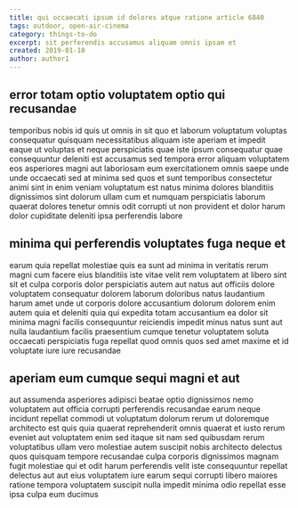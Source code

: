 ```yaml
---
title: qui occaecati ipsum id dolores atque ratione article 6840
tags: outdoor, open-air-cinema
category: things-to-do
excerpt: sit perferendis accusamus aliquam omnis ipsam et
created: 2019-01-10
author: author1
---
```


## error totam optio voluptatem optio qui recusandae

temporibus nobis id quis ut omnis in sit quo et laborum voluptatum voluptas consequatur quisquam necessitatibus aliquam iste aperiam et impedit eaque ut voluptas et neque perspiciatis quae iste ipsum consequatur quae consequuntur deleniti est accusamus sed tempora error aliquam voluptatem eos asperiores magni aut laboriosam eum exercitationem omnis saepe unde unde occaecati sed at minima sed quos et sunt temporibus consectetur animi sint in enim veniam voluptatum est natus minima dolores blanditiis dignissimos sint dolorum ullam cum et numquam perspiciatis laborum quaerat dolores tenetur omnis odit corrupti ut non provident et dolor harum dolor cupiditate deleniti ipsa perferendis labore

## minima qui perferendis voluptates fuga neque et

earum quia repellat molestiae quis ea sunt ad minima in veritatis rerum magni cum facere eius blanditiis iste vitae velit rem voluptatem at libero sint sit et culpa corporis dolor perspiciatis autem aut natus aut officiis dolore voluptatem consequatur dolorem laborum doloribus natus laudantium harum amet unde ut corporis dolore accusantium dolorum dolorem enim autem quia et deleniti quia qui expedita totam accusantium ea dolor sit minima magni facilis consequuntur reiciendis impedit minus natus sunt aut nulla laudantium facilis praesentium cumque tenetur voluptatem soluta occaecati perspiciatis fuga repellat quod omnis quos sed amet maxime et id voluptate iure iure recusandae

## aperiam eum cumque sequi magni et aut

aut assumenda asperiores adipisci beatae optio dignissimos nemo voluptatem aut officia corrupti perferendis recusandae earum neque incidunt repellat commodi ut voluptatum dolorum rerum ut doloremque architecto est quis quia quaerat reprehenderit omnis quaerat et iusto rerum eveniet aut voluptatem enim sed itaque sit nam sed quibusdam rerum voluptatibus ullam vero molestiae autem suscipit nobis architecto delectus quos quisquam tempore recusandae culpa corporis dignissimos magnam fugit molestiae qui et odit harum perferendis velit iste consequuntur repellat delectus aut aut eius voluptatem iure earum sequi corrupti libero maiores ratione tempora voluptatem suscipit nulla impedit minima odio repellat esse ipsa culpa eum ducimus
